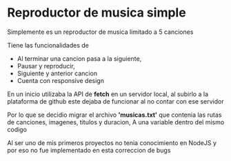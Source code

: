 # Reproductor de musica simple
Simplemente es un reproductor de musica limitado a 5 canciones

Tiene las funcionalidades de 
* Al terminar una cancion pasa a la siguiente, 
* Pausar y reproducir, 
* Siguiente y anterior cancion
* Cuenta con responsive design

En un inicio utilizaba la API de **fetch** en un servidor local, al subirlo a la plataforma de github este dejaba de funcionar al no contar con ese servidor

Por lo que se decidio migrar el archivo **'musicas.txt'** que contenia las rutas de canciones, imagenes, titulos y duracion, A una variable dentro del mismo codigo

Al ser uno de mis primeros proyectos no tenia conocimiento en NodeJS y por eso no fue implementado en esta correccion de bugs